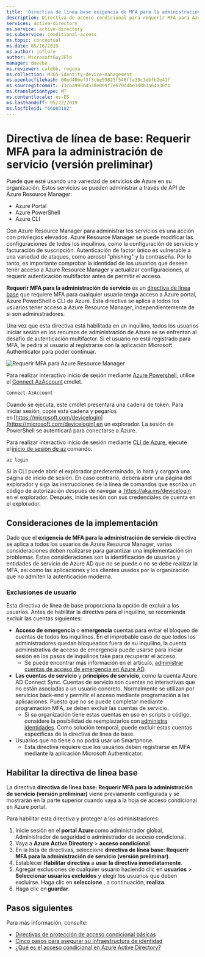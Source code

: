 ```yaml
---
title: 'Directiva de línea base exigencia de MFA para la administración de servicio (versión preliminar): Azure Active Directory'
description: Directiva de acceso condicional para requerir MFA para Azure Resource Manager
services: active-directory
ms.service: active-directory
ms.subservice: conditional-access
ms.topic: conceptual
ms.date: 05/16/2019
ms.author: joflore
author: MicrosoftGuyJFlo
manager: daveba
ms.reviewer: calebb, rogoya
ms.collection: M365-identity-device-management
ms.openlocfilehash: 00ed40bef3f3cbe59825f546ffa39c3ebfb2e41f
ms.sourcegitcommit: 13cba995d4538e099f7e670ddbe1d8b3a64a36fb
ms.translationtype: MT
ms.contentlocale: es-ES
ms.lasthandoff: 05/22/2019
ms.locfileid: "66003182"
---
```

# <a name="baseline-policy-require-mfa-for-service-management-preview"></a>Directiva de línea de base: Requerir MFA para la administración de servicio (versión preliminar)

Puede que esté usando una variedad de servicios de Azure en su organización. Estos servicios se pueden administrar a través de API de Azure Resource Manager:

* Azure Portal
* Azure PowerShell
* Azure CLI

Con Azure Resource Manager para administrar los servicios es una acción con privilegios elevados. Azure Resource Manager se puede modificar las configuraciones de todos los inquilinos, como la configuración de servicio y facturación de suscripción. Autenticación de factor único es vulnerable a una variedad de ataques, como aerosol "phishing" y la contraseña. Por lo tanto, es importante comprobar la identidad de los usuarios que deseen tener acceso a Azure Resource Manager y actualizar configuraciones, al requerir autenticación multifactor antes de permitir el acceso.

**Requerir MFA para la administración de servicio** es un [directiva de línea base](concept-baseline-protection.md) que requiere MFA para cualquier usuario tenga acceso a Azure portal, Azure PowerShell o CLI de Azure. Esta directiva se aplica a todos los usuarios tener acceso a Azure Resource Manager, independientemente de si son administradores.

Una vez que esta directiva está habilitada en un inquilino, todos los usuarios iniciar sesión en los recursos de administración de Azure se se enfrentan al desafío de autenticación multifactor. Si el usuario no está registrado para MFA, le pedirá al usuario al registrarse con la aplicación Microsoft Authenticator para poder continuar.

![Requerir MFA para Azure Resource Manager](./media/howto-baseline-protect-azure/baseline-policy-require-mfa-for-service-management.png)

Para realizar interactivo inicio de sesión mediante [Azure Powershell](https://docs.microsoft.com/powershell/azure/authenticate-azureps), utilice el [Connect AzAccount](https://docs.microsoft.com/powershell/module/az.accounts/connect-azaccount) cmdlet.

```PowerShell
Connect-AzAccount
```

Cuando se ejecuta, este cmdlet presentará una cadena de token. Para iniciar sesión, copie esta cadena y pegarlos en [https://microsoft.com/devicelogin](https://microsoft.com/devicelogin) en un explorador. La sesión de PowerShell se autenticará para conectarse a Azure.

Para realizar interactivo inicio de sesión mediante [CLI de Azure](https://docs.microsoft.com/cli/azure/authenticate-azure-cli?view=azure-cli-latest), ejecute el [inicio de sesión de az](https://docs.microsoft.com/cli/azure/reference-index?view=azure-cli-latest#az-login) comando.

```azurecli
az login
```

Si la CLI puede abrir el explorador predeterminado, lo hará y cargará una página de inicio de sesión. En caso contrario, deberá abrir una página del explorador y siga las instrucciones de la línea de comandos que escriba un código de autorización después de navegar a [ https://aka.ms/devicelogin ](https://aka.ms/devicelogin) en el explorador. Después, inicie sesión con sus credenciales de cuenta en el explorador.

## <a name="deployment-considerations"></a>Consideraciones de la implementación

Dado que el **exigencia de MFA para la administración de servicio** directiva se aplica a todos los usuarios de Azure Resource Manager, varias consideraciones deben realizarse para garantizar una implementación sin problemas. Estas consideraciones son la identificación de usuarios y entidades de servicio de Azure AD que no se puede o no se debe realizar la MFA, así como las aplicaciones y los clientes usados por la organización que no admiten la autenticación moderna.

### <a name="user-exclusions"></a>Exclusiones de usuario

Esta directiva de línea de base proporciona la opción de excluir a los usuarios. Antes de habilitar la directiva para el inquilino, se recomienda excluir las cuentas siguientes:

* **Acceso de emergencia** o **emergencia** cuentas para evitar el bloqueo de cuentas de todos los inquilinos. En el improbable caso de que todos los administradores quedan bloqueados fuera de su inquilino, la cuenta administrativa de acceso de emergencia puede usarse para iniciar sesión en los pasos de inquilinos take para recuperar el acceso.
   * Se puede encontrar más información en el artículo, [administrar cuentas de acceso de emergencia en Azure AD](../users-groups-roles/directory-emergency-access.md).
* **Las cuentas de servicio** y **principios de servicio**, como la cuenta Azure AD Connect Sync. Cuentas de servicio son cuentas no interactivas que no están asociadas a un usuario concreto. Normalmente se utilizan por servicios back-end y permitir el acceso mediante programación a las aplicaciones. Puesto que no se puede completar mediante programación MFA, se deben excluir las cuentas de servicio.
   * Si su organización tiene estas cuentas en uso en scripts o código, considere la posibilidad de reemplazarlos con [administra identidades](../managed-identities-azure-resources/overview.md). Como solución temporal, puede excluir estas cuentas específicas de la directiva de línea de base.
* Usuarios que no tiene o no podrá usar un Smartphone.
   * Esta directiva requiere que los usuarios deben registrarse en MFA mediante la aplicación Microsoft Authenticator.

## <a name="enable-the-baseline-policy"></a>Habilitar la directiva de línea base

La directiva **directiva de línea base: Requerir MFA para la administración de servicio (versión preliminar)** viene previamente configurada y se mostrarán en la parte superior cuando vaya a la hoja de acceso condicional en Azure portal.

Para habilitar esta directiva y proteger a los administradores:

1. Inicie sesión en el **portal Azure** como administrador global, Administrador de seguridad o administrador de acceso condicional.
1. Vaya a **Azure Active Directory** > **acceso condicional**.
1. En la lista de directivas, seleccione **directiva de línea base: Requerir MFA para la administración de servicio (versión preliminar)**.
1. Establecer **Habilitar directiva** a **usar la directiva inmediatamente**.
1. Agregar exclusiones de cualquier usuario haciendo clic en **usuarios** > **Seleccionar usuarios excluidos** y elegir los usuarios que deben excluirse. Haga clic en **seleccione** , a continuación, **realiza**.
1. Haga clic en **guardar**.

## <a name="next-steps"></a>Pasos siguientes

Para más información, consulte:

* [Directivas de protección de acceso condicional básicas](concept-baseline-protection.md)
* [Cinco pasos para asegurar su infraestructura de identidad](../../security/azure-ad-secure-steps.md)
* [¿Qué es el acceso condicional en Azure Active Directory?](overview.md)